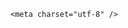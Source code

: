 <!DOCTYPE html>
<html lang="zh-CN">

<head>
    
<title>菲总统近20年首次输掉中期选举，这意味着什么？杜特尔特家族会重回权力中心吗？_腾讯新闻</title>
<meta name="keywords" content="杜特尔特,菲律宾_时政,马科斯,菲律宾,中期选举,巴姆·阿基诺,莎拉">
<meta name="description" content="“我真心希望进行弹劾审判，因为我希望看到一场‘血腥屠杀’。”莎拉·杜特尔特17日说，想弹劾她的人已经对2028年总统大选“绝望了”。这位菲律宾副总统不改言辞火爆的一贯风格。参议院将于7月就其弹劾案进行表决，17日公布的中期选举结果显示，杜特尔特阵营拿下了改选的12席参议员中的5席，而总统马科斯阵营赢得6席，少于...">
<meta name="author" content="腾讯网">
<meta name="copyright" content="Copyright 1998 - 2025 Tencent. All Rights Reserved">
<meta property="og:type" content="news" />

<meta property="og:title" content="菲总统近20年首次输掉中期选举，这意味着什么？杜特尔特家族会重回权力中心吗？_腾讯新闻" />
<meta property="og:description" content="“我真心希望进行弹劾审判，因为我希望看到一场‘血腥屠杀’。”莎拉·杜特尔特17日说，想弹劾她的人已经对2028年总统大选“绝望了”。这位菲律宾副总统不改言辞火爆的一贯风格。参议院将于7月就其弹劾案进行表决，17日公布的中期选举结果显示，杜特尔特阵营拿下了改选的12席参议员中的5席，而总统马科斯阵营赢得6席，少于..." />
<meta property="og:url" content="https://news.qq.com/rain/a/20250519Q01NYR00" />
<meta property="og:image" content="https://inews.gtimg.com/news_ls/O0E_yFzbxubsUwnhfJSrTrTodni6eIhgdHT_3-9rXO6z4AA_640330/0" />
<meta property="article:author" content="" />
<meta property="article:published_time" content="2025-05-19 16:13:53" />
<meta property="category" content="" />

    <meta charset="utf-8" />
<meta http-equiv="X-UA-Compatible" content="IE=Edge" />
<meta name="viewport" content="width=device-width, initial-scale=1, shrink-to-fit=no" />
<link rel="dns-prefetch" href="mat1.gtimg.com">
<link rel="dns-prefetch" href="i.news.qq.com">
<link rel="shortcut icon" href="https://mat1.gtimg.com/qqcdn/qqindex2021/favicon.ico">
<script nomodule="true" src="https://mat1.gtimg.com/qqcdn/qqindex2021/common-static/20240515201444/core3-37-1.min.js"></script>
<script>
  try {
    if (!window.IntersectionObserver) {
      var observerScript = document.createElement('script');
      observerScript.src = "https://mat1.gtimg.com/qqcdn/qqindex2021/common-static/20241024141058/intersection-observer-polyfill.js";
      document.head.appendChild(observerScript);
    }
  } catch (error) {}
</script>

<script>
  try {
    if (!Element.prototype.scrollTo) {
      var scrollScript = document.createElement('script');
      scrollScript.src = "https://mat1.gtimg.com/qqcdn/qqindex2021/common-static/20241025153001/scroll-behavior-polyfill.js";
      document.head.appendChild(scrollScript);
    }
  } catch (error) {}
</script>
<script>
  try {
    if ('scrollRestoration' in window.history) {
      window.history.scrollRestoration = 'manual';
    }
    window.isPcClient = Boolean(window.electron) && (
      window.navigator.userAgent.indexOf('pc-client') > 0 ||
      window.navigator.userAgent.indexOf('TencentNews') > 0
    );
  } catch {}
</script>
<script>
  try {
    if (window.isPcClient) {
      var bodyStyle = document.createElement('style');
      bodyStyle.innerText = 'body{ zoom: 0.95 }';
      document.head.appendChild(bodyStyle);
    }
  } catch {}
</script>
<script>
  window.DATA = {"url":"https://view.inews.qq.com/a/20250519Q01NYR00","answer_num":2,"FadCid":"","categoryrray":{"category_id":"55","sub_category_id":"697"},"channelEntryJumpType":1,"questionInfo":{"abstract":"","id":"20250519Q01NYR00","longtitle":"菲总统近20年首次输掉中期选举，杜特尔特家族会重回权力中心吗？","question_short_title":"菲总统近20年首次输掉中期选举，这意味着什么？杜特尔特家族会重回权力中心吗？","relate_extend_infos":[{"url":"https://view.inews.qq.com/a/20250518A06J1900","abstract":"“我真心希望进行弹劾审判，因为我希望看到一场‘血腥屠杀’。”莎拉·杜特尔特17日说，想弹劾她的人已经对2028年总统大选“绝望了”。这位菲律宾副总统不改言辞火爆的一贯风格。参议院将于7月就其弹劾案进行表决，17日公布的中期选举结果显示，杜特尔特阵营拿下了改选的12席参议员中的5席，而总统马科斯阵营赢得6席，少于...","articletype":"0","id":"20250518A06J1900","longtitle":"近20年菲总统首次输掉中期选举，莎拉称“有人已绝望”","picShowType":"90092","thumbnails_qqnews":["https://inews.gtimg.com/om_ls/OadFqEgpNPf8rOyLCHwd7ZKJd3Kl2XoCSwZoPnFpzzthUAA_294195/0"],"title":"近20年菲总统首次输掉中期选举，莎拉称“有人已绝望”"}],"thumbnails_qqnews":["https://inews.gtimg.com/om_ls/OzIpA4idr_9PsY4r7mLExJUKbyVg0i2iBCXcq5pqnIU6kAA_294195/0"],"title":"菲总统近20年首次输掉中期选举，这意味着什么？杜特尔特家族会重回权力中心吗？","url":"http://view.inews.qq.com/a/20250519Q01NYR00"},"question_id":"","relate_extend_infos":{"longTitle":"近20年菲总统首次输掉中期选举，莎拉称“有人已绝望”","title":"近20年菲总统首次输掉中期选举，莎拉称“有人已绝望”","url":"http://view.inews.qq.com/a/20250518A06J1900","abstract":"“我真心希望进行弹劾审判，因为我希望看到一场‘血腥屠杀’。”莎拉·杜特尔特17日说，想弹劾她的人已经对2028年总统大选“绝望了”。这位菲律宾副总统不改言辞火爆的一贯风格。参议院将于7月就其弹劾案进行表决，17日公布的中期选举结果显示，杜特尔特阵营拿下了改选的12席参议员中的5席，而总统马科斯阵营赢得6席，少于...","id":"20250518A06J1900","imgURL":"https://inews.gtimg.com/om_ls/OadFqEgpNPf8rOyLCHwd7ZKJd3Kl2XoCSwZoPnFpzzthUAA_640330/0","imgURLSmall":"https://inews.gtimg.com/om_ls/OadFqEgpNPf8rOyLCHwd7ZKJd3Kl2XoCSwZoPnFpzzthUAA_150120/0"},"atype":232,"forbidCommentUpDown":0,"intro":"","likeInfo":0,"time":"2025-05-19 07:30:19","already_answer":false,"copyright_share":"本文来自腾讯新闻客户端创作者，不代表腾讯新闻的观点和立场。","final_declare":["个人观点，仅供参考"],"news_app_recommend_status":4,"remarks":"","safe_cntl":{"close_all_emoticon_comment":0,"close_all_favorite":0,"close_relate_thing":0,"emoticon_comment_mode":0,"close_all_ad":0,"close_all_rel":0,"close_comment_dislike":0,"close_global_news_sis":0,"close_share_pull":0},"self_declare":{"declare":"个人观点，仅供参考"},"ai_switch":true,"attribute":{},"closeCommentBanner":0,"content_words_num":35,"is_deleted":0,"shareImg":"https://inews.gtimg.com/om_ls/OzIpA4idr_9PsY4r7mLExJUKbyVg0i2iBCXcq5pqnIU6kAA_870492/0","article_category":"55","commentid":"","emojiSwitch":1,"news_update_time":1747645832,"title":"菲总统近20年首次输掉中期选举，这意味着什么？杜特尔特家族会重回权力中心吗？","adInfo":{"openAdsPhotos":1,"openAdsText":1,"openRelatedNewsAd":1,"openAds":1,"openAdsComment":1},"disableDeclare":1,"iNewsRecommendLevel":1,"copyright_wording_share":"免责声明","extra_property":{"FeedbackDetailDisableInsert":0,"zanSkinType":""},"shareDesc":"腾讯新闻","surl":"https://view.inews.qq.com/a/20250519Q01NYR00","enableDiffusion":1,"id":"20250519Q01NYR00","abstract":"","all_long_pic":1,"card":{"uin":"ecbe89d289b6198c7996f16538ebc224f9","vip_desc":"腾讯新闻问答课代表官方账号","vip_icon_night":"http://inews.gtimg.com/newsapp_ls/0/14876052067/0","vip_icon":"http://inews.gtimg.com/newsapp_ls/0/14876051701/0","desc":"腾讯新闻问答课代表，结合当下热点新闻和网友热议，发现好问题，期待好回答。","msgEntry":1,"icon":"https://inews.gtimg.com/om_ls/OPBO91JgEbYG-O62jC2hCRA_yoydsA8oEANb87pxgNxKgAA_200200/0","update_frequency":"1970-01-01 08:00:00","vip_type_new":"30012","suid":"8QMc339d5IQeuTzY5QN3","chlid":"22983986","chlname":"问答课代表","vip_place":"left","vip_type":"30012","liveInfo":{},"cpLevel":2},"content":null,"detail_entry":{"is_orignal":1,"orignal_entry":1},"emojiRelatedSwitch":1,"isSensitive":0,"ret":0,"cms_id":"20250519Q01NYR00","articleId":"20250519Q02ODX00","article_type":232,"tags":"","desc":"“我真心希望进行弹劾审判，因为我希望看到一场‘血腥屠杀’。”莎拉·杜特尔特17日说，想弹劾她的人已经对2028年总统大选“绝望了”。这位菲律宾副总统不改言辞火爆的一贯风格。参议院将于7月就其弹劾案进行表决，17日公布的中期选举结果显示，杜特尔特阵营拿下了改选的12席参议员中的5席，而总统马科斯阵营赢得6席，少于...","videoArr":[]};
</script>
<script>
  window.channelInfo = {"channelConfig":{"channelNav":[{"_auto_id":"1","active_alien_img":"","alien_img":"","channel_id":"news_news_home","is_local":"0","link":"https://www.qq.com","name_cn":"首页","name_en":"home"},{"_auto_id":"2","active_alien_img":"","alien_img":"","channel_id":"news_news_top","is_local":"0","link":"","name_cn":"要闻","name_en":"news"},{"_auto_id":"4","active_alien_img":"","alien_img":"","channel_id":"news_news_bj","is_local":"1","link":"","name_cn":"北京","name_en":"bj"},{"_auto_id":"5","active_alien_img":"","alien_img":"","channel_id":"news_news_finance","is_local":"0","link":"","name_cn":"财经","name_en":"finance"},{"_auto_id":"6","active_alien_img":"","alien_img":"","channel_id":"news_news_tech","is_local":"0","link":"","name_cn":"科技","name_en":"tech"},{"_auto_id":"7","active_alien_img":"","alien_img":"","channel_id":"tv","is_local":"0","link":"https://v.qq.com/channel/tv/?ptag=qqnews","name_cn":"电视剧","name_en":"tv"},{"_auto_id":"8","active_alien_img":"","alien_img":"","channel_id":"news_news_qa","is_local":"0","link":"","name_cn":"热问","name_en":"qa"},{"_auto_id":"9","active_alien_img":"","alien_img":"","channel_id":"news_news_ent","is_local":"0","link":"","name_cn":"娱乐","name_en":"ent"},{"_auto_id":"10","active_alien_img":"","alien_img":"","channel_id":"variety","is_local":"0","link":"https://v.qq.com/channel/variety/?ptag=qqnews","name_cn":"综艺","name_en":"variety"},{"_auto_id":"11","active_alien_img":"","alien_img":"","channel_id":"news_news_sports","is_local":"0","link":"","name_cn":"体育","name_en":"sports"},{"_auto_id":"13","active_alien_img":"","alien_img":"","channel_id":"news_news_nba","is_local":"0","link":"","name_cn":"NBA","name_en":"nba"},{"_auto_id":"14","active_alien_img":"","alien_img":"","channel_id":"news_news_world","is_local":"0","link":"","name_cn":"国际","name_en":"world"},{"_auto_id":"15","active_alien_img":"","alien_img":"","channel_id":"news_news_mil","is_local":"0","link":"","name_cn":"军事","name_en":"milite"},{"_auto_id":"16","active_alien_img":"","alien_img":"","channel_id":"news_news_auto","is_local":"0","link":"","name_cn":"汽车","name_en":"auto"},{"_auto_id":"17","active_alien_img":"","alien_img":"","channel_id":"news_news_house","is_local":"0","link":"","name_cn":"房产","name_en":"house"},{"_auto_id":"18","active_alien_img":"","alien_img":"","channel_id":"news_news_edu","is_local":"0","link":"","name_cn":"教育","name_en":"edu"},{"_auto_id":"19","active_alien_img":"","alien_img":"","channel_id":"news_news_antip","is_local":"0","link":"","name_cn":"健康","name_en":"health"},{"_auto_id":"20","active_alien_img":"","alien_img":"","channel_id":"news_news_video","is_local":"0","link":"","name_cn":"视频","name_en":"video"},{"_auto_id":"21","active_alien_img":"","alien_img":"","channel_id":"news_news_game","is_local":"0","link":"","name_cn":"游戏","name_en":"games"},{"_auto_id":"22","active_alien_img":"","alien_img":"","channel_id":"news_news_nchupin","is_local":"0","link":"","name_cn":"眼界","name_en":"chupin"},{"_auto_id":"24","active_alien_img":"","alien_img":"","channel_id":"news_news_football","is_local":"0","link":"","name_cn":"足球","name_en":"football"},{"_auto_id":"25","active_alien_img":"","alien_img":"","channel_id":"news_news_kepu","is_local":"0","link":"","name_cn":"科学","name_en":"kepu"},{"_auto_id":"26","active_alien_img":"","alien_img":"","channel_id":"news_news_digi","is_local":"0","link":"","name_cn":"数码","name_en":"digi"},{"_auto_id":"28","active_alien_img":"","alien_img":"","channel_id":"ymzx","is_local":"0","link":"https://gamer.qq.com/v2/cloudgame/game/96897?ichannel=txxwpc0Ftxxwpc1","name_cn":"元梦之星","name_en":"news_news_ymzx"},{"_auto_id":"31","active_alien_img":"","alien_img":"","channel_id":"movie","is_local":"0","link":"https://v.qq.com/channel/movie/?ptag=qqnews","name_cn":"电影","name_en":"movie"},{"_auto_id":"32","active_alien_img":"","alien_img":"","channel_id":"news_news_esport","is_local":"0","link":"","name_cn":"电竞","name_en":"esport"},{"_auto_id":"34","active_alien_img":"","alien_img":"","channel_id":"news_news_history","is_local":"0","link":"","name_cn":"历史","name_en":"history"},{"_auto_id":"35","active_alien_img":"","alien_img":"","channel_id":"news_news_baby","is_local":"0","link":"","name_cn":"育儿","name_en":"baby"},{"_auto_id":"36","active_alien_img":"","alien_img":"","channel_id":"hbjy","is_local":"0","link":"https://gp.qq.com/act/a20250421mnqlx/news.shtml","name_cn":"和平精英","name_en":"news_news_hbjy"},{"_auto_id":"37","active_alien_img":"","alien_img":"","channel_id":"cloud_gamer","is_local":"0","link":"https://gamer.qq.com/?ichannel=txxwpc0Ftxxwpc1","name_cn":"云游戏","name_en":"cloud_gamer"},{"_auto_id":"38","active_alien_img":"","alien_img":"","channel_id":"news_news_lic","is_local":"0","link":"","name_cn":"理财","name_en":"finance_licai"},{"_auto_id":"39","active_alien_img":"","alien_img":"","channel_id":"news_news_istock","is_local":"0","link":"","name_cn":"股票","name_en":"finance_stock"},{"_auto_id":"40","active_alien_img":"","alien_img":"","channel_id":"ren_min_shi_pin","is_local":"0","link":"https://news.qq.com/omn/author/8QMd3Hld74cbujbY?tab=om_video","name_cn":"人民视频","name_en":"ren_min_shi_pin"},{"_auto_id":"41","active_alien_img":"","alien_img":"","channel_id":"news_news_weather","is_local":"0","link":"https://tianqi.qq.com/index.htm","name_cn":"天气","name_en":"weather"}]}};
</script>
<script>
  window.articleConfig = {"rightConfig":[{"_auto_id":"1","category_key":"default","modules":"{\"moduleList\":[{\"title\":\"精选视频\",\"id\":\"video_album\",\"videoType\":\"tag\",\"videoId\":\"aUepxrtchGM=\"},{\"title\":\"下载条\",\"id\":\"download_banner\",\"isSticky\":1},{\"title\":\"热点榜\",\"id\":\"hot_rank_list\",\"isSticky\":1},{\"title\":\"广告推广\",\"id\":\"ssp_ad_module\",\"category\":\"ad_ssp\",\"loid\":\"109\",\"isSticky\":1}]}"}],"tonglanAdConfig":[],"bottomConfig":[],"videoAdConfig":[],"rightGameConfig":[]};
</script>
<script src="https://mat1.gtimg.com/www/js/emonitor/custom_ed041a23.js" charset="utf-8"></script>
<script>
  try {
    window.emonitorIns = emonitor.create({
      name: 'newsqq_quesionArticle',
      atta: {
        name: 'newsqq',
      },
      mode: '007',
    });
  } catch (err) {
    console.warn(err);
  }
</script>
<link href="https://mat1.gtimg.com/qqcdn/qqindex2021/common-static/hel/qqnews-pc-dc_20250515055953/static/css/qa.css" rel="stylesheet">

<script>window.__HEL_PRESET_META__={"qqnews-pc-components":{"app":{"id":1366,"name":"qqnews-pc-components","app_group_name":"qqnews-pc-components","proj_ver":{"map":{},"utime":0},"online_version":"qqnews-pc-components_20250512030958","build_version":"qqnews-pc-components_20250515055747","update_at":"2025-05-15T09:58:38.000Z","desc":"set by [init], from container [formal.pc.dc.sz101004] worker [1]"},"version":{"sub_app_name":"qqnews-pc-components","sub_app_version":"qqnews-pc-components_20250515055747","src_map":{"webDirPath":"https://mat1.gtimg.com/qqcdn/qqindex2021/common-static/hel/qqnews-pc-components_20250515055747","htmlIndexSrc":"https://mat1.gtimg.com/qqcdn/qqindex2021/common-static/hel/qqnews-pc-components_20250515055747/index.html","extractMode":"all","iframeSrc":"","chunkCssSrcList":["https://mat1.gtimg.com/qqcdn/qqindex2021/common-static/hel/qqnews-pc-components_20250515055747/static/css/index.css"],"chunkJsSrcList":["https://mat1.gtimg.com/qqcdn/qqindex2021/common-static/hel/qqnews-pc-components_20250515055747/static/js/index.js"],"staticCssSrcList":[],"staticJsSrcList":["https://mat1.gtimg.com/qqcdn/qqindex2021/static/20231212123233/react.production.min.js","https://mat1.gtimg.com/qqcdn/qqindex2021/static/20231212123233/react-dom.production.min.js","https://mat1.gtimg.com/qqcdn/qqindex2021/common-static/hel/hel-base-v16.js"],"relativeCssSrcList":[],"relativeJsSrcList":[],"privCssSrcList":[],"srvModSrcList":[],"headAssetList":[{"tag":"staticScript","append":false,"attrs":{"src":"https://mat1.gtimg.com/qqcdn/qqindex2021/static/20231212123233/react.production.min.js"}},{"tag":"staticScript","append":false,"attrs":{"src":"https://mat1.gtimg.com/qqcdn/qqindex2021/static/20231212123233/react-dom.production.min.js"}},{"tag":"staticScript","append":false,"attrs":{"src":"https://mat1.gtimg.com/qqcdn/qqindex2021/common-static/hel/hel-base-v16.js"}},{"tag":"script","append":true,"attrs":{"src":"https://mat1.gtimg.com/qqcdn/qqindex2021/common-static/hel/qqnews-pc-components_20250515055747/static/js/index.js","defer":""}},{"tag":"link","append":true,"attrs":{"href":"https://mat1.gtimg.com/qqcdn/qqindex2021/common-static/hel/qqnews-pc-components_20250515055747/static/css/index.css","rel":"stylesheet"}}],"bodyAssetList":[]},"update_at":"2025-05-15T09:58:38.000Z","create_at":"2025-05-15T09:58:38.000Z","_worker_id":"1","_is_backup":true}}}</script>
<script>window.__VIEW_PATH__="question.ejs";</script>
</head>

<body id="dc-question-body">
  <div id="root"></div>
    <iframe style="display: none;" src="https://i.news.qq.com/web_backend/getWebPacUid"></iframe>
<script src="https://mat1.gtimg.com/qqcdn/qqindex2021/common-static/20240805160928/react.production.min.js"></script>
<script src="https://mat1.gtimg.com/qqcdn/qqindex2021/common-static/20240805160928/react-dom.production.min.js"></script>
<script src="https://mat1.gtimg.com/qqcdn/qqindex2021/common-static/20241018171503/universal-report.min.js"></script>
<script defer type="text/javascript" src="https://mat1.gtimg.com/qqcdn/qqindex2021/libs/barrier/aria.js?appid=9327b8b06379d9d1728bbfbe2025ef9c" charset="utf-8"></script>
<script defer src="https://t.captcha.qq.com/TCaptcha.js"></script>
<script>document.cookie="hel_err=;path=/;";</script>
<script src="https://mat1.gtimg.com/qqcdn/qqindex2021/common-static/hel/hel-base-v16.js"></script>
<script src="https://mat1.gtimg.com/qqcdn/qqindex2021/common-static/hel/qqnews-pc-hel-entry_20250117174052/static/js/index.js"></script>
<link rel="preload" href="https://mat1.gtimg.com/qqcdn/qqindex2021/common-static/hel/qqnews-pc-dc_20250515055953/static/js/qa.js" as="script">
<link rel="preload" href="https://mat1.gtimg.com/qqcdn/qqindex2021/common-static/hel/qqnews-pc-components_20250515055747/static/js/index.js" as="script">
<script>window.loadProject("https://mat1.gtimg.com/qqcdn/qqindex2021/common-static/hel/qqnews-pc-dc_20250515055953/static/js/qa.js");</script>
<iframe id="videoFrame" style="display: none;" src="https://video.qq.com/cookie/sync_qqnews.html"></iframe>
</body>

</html>

